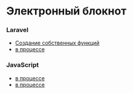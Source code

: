 # Электронный блокнот

### Laravel
- [Создание собственных функций](posts/laravel-create-own-functions.md)
- [в процессе]()

### JavaScript
- [в процессе]()
- [в процессе]()

